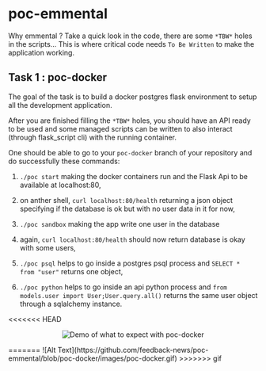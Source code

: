 # poc-emmental

Why emmental ? Take a quick look in the code, there are some `*TBW*` holes in the scripts... This is where critical code needs `To Be Written` to make the application working.


## Task 1 : poc-docker

The goal of the task is to build a docker postgres flask environment to setup all the development application.

After you are finished filling the `*TBW*` holes, you should have an API ready to be used and some managed scripts can be written to also interact (through flask_script cli) with the running container.

One should be able to go to your `poc-docker` branch of your repository and do successfully these commands:

  1. `./poc start` making the docker containers run and the Flask Api to be available at localhost:80,

  2. on anther shell, `curl localhost:80/health` returning a json object specifying if the database is ok but with no user data in it for now,

  3. `./poc sandbox` making the app write one user in the database

  4. again, `curl localhost:80/health` should now return database is okay with some users,

  5. `./poc psql` helps to go inside a postgres psql process and `SELECT * from "user"` returns one object,

  6. `./poc python` helps to go inside an api python process and `from models.user import User;User.query.all()` returns the same user object through a sqlalchemy instance.

<<<<<<< HEAD
<p align="center">
  <img
    alt="Demo of what to expect with poc-docker"
    src="https://github.com/feedback-news/poc-emmental/blob/poc-docker/images/poc-docker.gif"
  />
</p>
=======
![Alt Text](https://github.com/feedback-news/poc-emmental/blob/poc-docker/images/poc-docker.gif)
>>>>>>> gif
